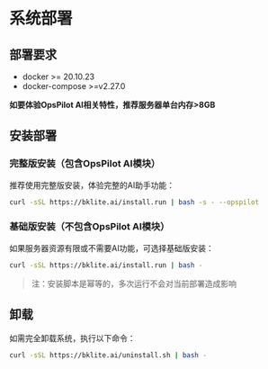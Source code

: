 # 系统部署

## 部署要求

* docker >= 20.10.23
* docker-compose >=v2.27.0 

**如要体验OpsPilot AI相关特性，推荐服务器单台内存>8GB**

## 安装部署

### 完整版安装（包含OpsPilot AI模块）

推荐使用完整版安装，体验完整的AI助手功能：

```bash
curl -sSL https://bklite.ai/install.run | bash -s - --opspilot
```

### 基础版安装（不包含OpsPilot AI模块）

如果服务器资源有限或不需要AI功能，可选择基础版安装：

```bash
curl -sSL https://bklite.ai/install.run | bash -
```

> 注：安装脚本是幂等的，多次运行不会对当前部署造成影响

## 卸载

如需完全卸载系统，执行以下命令：

```bash
curl -sSL https://bklite.ai/uninstall.sh | bash -
```

